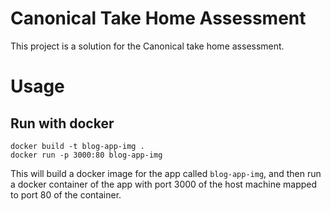 # Canonical Take Home Assessment

This project is a solution for the Canonical take home assessment.

# Usage

##

## Run with docker

```
docker build -t blog-app-img .
docker run -p 3000:80 blog-app-img
```

This will build a docker image for the app called `blog-app-img`, and then run a docker container of the app with port 3000 of the host machine mapped to port 80 of the container.
